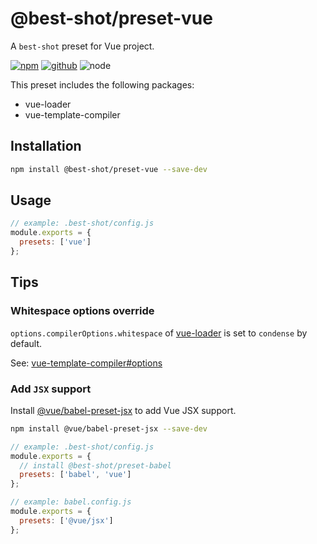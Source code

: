 # @best-shot/preset-vue

A `best-shot` preset for Vue project.

[![npm][npm-badge]][npm-url]
[![github][github-badge]][github-url]
![node][node-badge]

[npm-url]: https://www.npmjs.com/package/@best-shot/preset-vue
[npm-badge]: https://img.shields.io/npm/v/@best-shot/preset-vue.svg?style=flat-square&logo=npm
[github-url]: https://github.com/best-shot/best-shot/tree/master/packages/preset-vue
[github-badge]: https://img.shields.io/npm/l/@best-shot/preset-vue.svg?style=flat-square&colorB=blue&logo=github
[node-badge]: https://img.shields.io/node/v/@best-shot/preset-vue.svg?style=flat-square&colorB=green&logo=node.js

This preset includes the following packages:

- vue-loader
- vue-template-compiler

## Installation

```bash
npm install @best-shot/preset-vue --save-dev
```

## Usage

```js
// example: .best-shot/config.js
module.exports = {
  presets: ['vue']
};
```

## Tips

### Whitespace options override

`options.compilerOptions.whitespace` of [vue-loader](https://vue-loader.vuejs.org/) is set to `condense` by default.

See: [vue-template-compiler#options](https://github.com/vuejs/vue/tree/dev/packages/vue-template-compiler#options)

### Add `JSX` support

Install [@vue/babel-preset-jsx](https://github.com/vuejs/jsx) to add Vue JSX support.

```bash
npm install @vue/babel-preset-jsx --save-dev
```

```js
// example: .best-shot/config.js
module.exports = {
  // install @best-shot/preset-babel
  presets: ['babel', 'vue']
};

// example: babel.config.js
module.exports = {
  presets: ['@vue/jsx']
};
```
